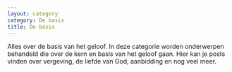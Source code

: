 ```yaml
---
layout: category
category: De basis
title: De basis
---
```


Alles over de basis van het geloof.
In deze categorie worden onderwerpen behandeld die over de kern en basis van het geloof gaan.
Hier kan je posts vinden over vergeving, de liefde van God, aanbidding en nog veel meer.